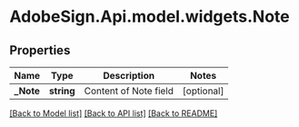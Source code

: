# AdobeSign.Api.model.widgets.Note
## Properties

Name | Type | Description | Notes
------------ | ------------- | ------------- | -------------
**_Note** | **string** | Content of Note field | [optional] 

[[Back to Model list]](../README.md#documentation-for-models) [[Back to API list]](../README.md#documentation-for-api-endpoints) [[Back to README]](../README.md)


